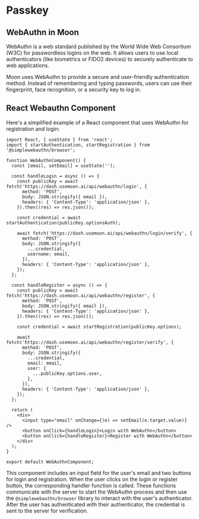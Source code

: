 # Passkey

## WebAuthn in Moon

WebAuthn is a web standard published by the World Wide Web Consortium (W3C) for passwordless logins on the web. It allows users to use local authenticators (like biometrics or FIDO2 devices) to securely authenticate to web applications.

Moon uses WebAuthn to provide a secure and user-friendly authentication method. Instead of remembering and typing passwords, users can use their fingerprint, face recognition, or a security key to log in.

## React Webauthn Component

Here's a simplified example of a React component that uses WebAuthn for registration and login:

```tsx
import React, { useState } from 'react';
import { startAuthentication, startRegistration } from '@simplewebauthn/browser';

function WebAuthnComponent() {
  const [email, setEmail] = useState('');

  const handleLogin = async () => {
    const publicKey = await fetch('https://dash.usemoon.ai/api/webauthn/login', {
      method: 'POST',
      body: JSON.stringify({ email }),
      headers: { 'Content-Type': 'application/json' },
    }).then((res) => res.json());

    const credential = await startAuthentication(publicKey.optionsAuth);

    await fetch('https://dash.usemoon.ai/api/webauthn/login/verify', {
      method: 'POST',
      body: JSON.stringify({
        ...credential,
        username: email,
      }),
      headers: { 'Content-Type': 'application/json' },
    });
  };

  const handleRegister = async () => {
    const publicKey = await fetch('https://dash.usemoon.ai/api/webauthn/register', {
      method: 'POST',
      body: JSON.stringify({ email }),
      headers: { 'Content-Type': 'application/json' },
    }).then((res) => res.json());

    const credential = await startRegistration(publicKey.options);

    await fetch('https://dash.usemoon.ai/api/webauthn/register/verify', {
      method: 'POST',
      body: JSON.stringify({
        ...credential,
        email: email,
        user: {
          ...publicKey.options.user,
        },
      }),
      headers: { 'Content-Type': 'application/json' },
    });
  };

  return (
    <div>
      <input type="email" onChange={(e) => setEmail(e.target.value)} />
      <button onClick={handleLogin}>Login with WebAuthn</button>
      <button onClick={handleRegister}>Register with WebAuthn</button>
    </div>
  );
}

export default WebAuthnComponent;
```

This component includes an input field for the user's email and two buttons for login and registration. When the user clicks on the login or register button, the corresponding handler function is called. These functions communicate with the server to start the WebAuthn process and then use the `@simplewebauthn/browser` library to interact with the user's authenticator. After the user has authenticated with their authenticator, the credential is sent to the server for verification.
